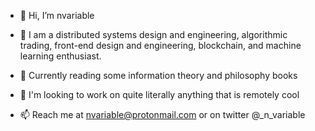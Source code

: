- 👋 Hi, I’m nvariable
- 👀 I am a distributed systems design and engineering, algorithmic trading, front-end design and engineering, blockchain, and machine learning enthusiast.
- 🌱 Currently reading some information theory and philosophy books
- 💞️ I'm looking to work on quite literally anything that is remotely cool
     
- 📫 Reach me at nvariable@protonmail.com or on twitter @_n_variable
